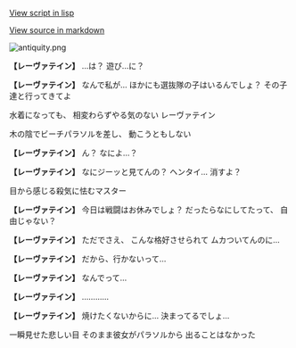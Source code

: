 [View script in lisp](../scripts/10026301.txt)

[View source in markdown](10026301.md)

![antiquity.png](../images/backgrounds/antiquity.png)

**【レーヴァテイン】**
…は？
遊び…に？

**【レーヴァテイン】**
なんで私が…
ほかにも選抜隊の子はいるんでしょ？
その子達と行ってきてよ

水着になっても、
相変わらずやる気のない
レーヴァテイン

木の陰でビーチパラソルを差し、
動こうともしない

**【レーヴァテイン】**
ん？
なによ…？

**【レーヴァテイン】**
なにジーッと見てんの？
ヘンタイ…
消すよ？

目から感じる殺気に怯むマスター

**【レーヴァテイン】**
今日は戦闘はお休みでしょ？
だったらなにしてたって、
自由じゃない？

**【レーヴァテイン】**
ただでさえ、
こんな格好させられて
ムカついてんのに…

**【レーヴァテイン】**
だから、行かないって…

**【レーヴァテイン】**
なんでって…

**【レーヴァテイン】**
…………

**【レーヴァテイン】**
焼けたくないからに…
決まってるでしょ…

一瞬見せた悲しい目
そのまま彼女がパラソルから
出ることはなかった